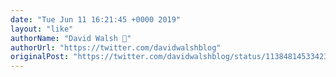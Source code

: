 ```yaml
---
date: "Tue Jun 11 16:21:45 +0000 2019"
layout: "like"
authorName: "David Walsh 🦊"
authorUrl: "https://twitter.com/davidwalshblog"
originalPost: "https://twitter.com/davidwalshblog/status/1138481453342384128"
---
```

